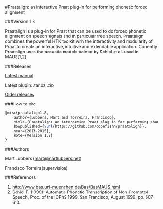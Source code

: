 #Praatalign: an interactive Praat plug-in for performing phonetic forced alignment

###Version 1.8

Praatalign is a plug-in for Praat that can be used to do forced phonetic
alignment on speech signals and in particular free speech. Praatalign combines
the powerful HTK toolkit with the interactivity and modularity of Praat to
create an interactive, intuitive and extendable application. Currently
Praatalign uses the acoustic models trained by Schiel et al. used in
MAUS\[1,2\].

###Releases

[Latest manual](https://github.com/dopefishh/praatalign/releases/download/v1.8/book_1.8.pdf)

Latest plugin:
[.tar.xz](https://github.com/dopefishh/praatalign/releases/download/v1.8/praatalign_1.8.tar.xz)
[.zip](https://github.com/dopefishh/praatalign/releases/download/v1.8/praatalign_1.8.zip)

[Older releases](https://github.com/dopefishh/praatalign/releases)

###How to cite

```tex
@misc{praatalign1.8,
	author={Lubbers, Mart and Torreira, Francisco},
	title={Praatalign: an interactive Praat plug-in for performing phonetic forced alignment},
	howpublished={\url{https://github.com/dopefishh/praatalign}},
	year={2013-2015},
	note={Version 1.8}
}
```

###Authors

Mart Lubbers (mart@martlubbers.net)

Francisco Torreira(supervision)

###References
1. http://www.bas.uni-muenchen.de/Bas/BasMAUS.html
2. Schiel F. (1999): Automatic Phonetic Transcription of Non-Prompted Speech, Proc. of the ICPhS 1999. San Francisco, August 1999. pp. 607-610.
